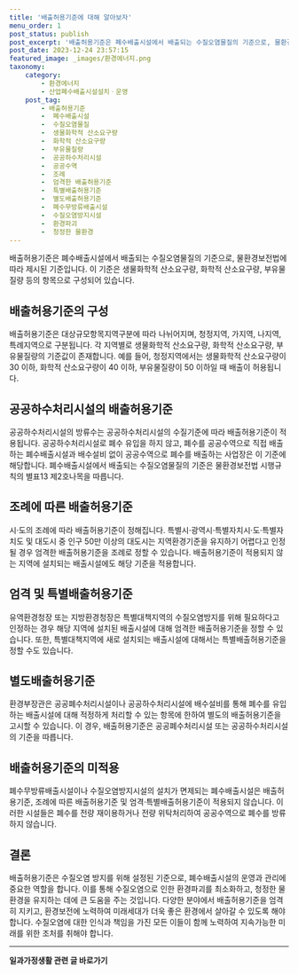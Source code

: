 ```yaml
---
title: '배출허용기준에 대해 알아보자'
menu_order: 1
post_status: publish
post_excerpt: '배출허용기준은 폐수배출시설에서 배출되는 수질오염물질의 기준으로, 물환경보전법에 따라 제시된 기준입니다. 이 기준은 생물화학적 산소요구량, 화학적 산소요구량, 부유물질량 등의 항목으로 구성되어 있습니다.'
post_date: 2023-12-24 23:57:15
featured_image: _images/환경에너지.png
taxonomy:
    category:
        - 환경에너지
        - 산업폐수배출시설설치ㆍ운영
    post_tag:
        - 배출허용기준
        -  폐수배출시설
        -  수질오염물질
        -  생물화학적 산소요구량
        -  화학적 산소요구량
        -  부유물질량
        -  공공하수처리시설
        -  공공수역
        -  조례
        -  엄격한 배출허용기준
        -  특별배출허용기준
        -  별도배출허용기준
        -  폐수무방류배출시설
        -  수질오염방지시설
        -  환경파괴
        -  청정한 물환경
---
```



배출허용기준은 폐수배출시설에서 배출되는 수질오염물질의 기준으로, 물환경보전법에 따라 제시된 기준입니다. 이 기준은 생물화학적 산소요구량, 화학적 산소요구량, 부유물질량 등의 항목으로 구성되어 있습니다.

## 배출허용기준의 구성

배출허용기준은 대상규모항목지역구분에 따라 나뉘어지며, 청정지역, 가지역, 나지역, 특례지역으로 구분됩니다. 각 지역별로 생물화학적 산소요구량, 화학적 산소요구량, 부유물질량의 기준값이 존재합니다. 예를 들어, 청정지역에서는 생물화학적 산소요구량이 30 이하, 화학적 산소요구량이 40 이하, 부유물질량이 50 이하일 때 배출이 허용됩니다.

## 공공하수처리시설의 배출허용기준

공공하수처리시설의 방류수는 공공하수처리시설의 수질기준에 따라 배출허용기준이 적용됩니다. 공공하수처리시설로 폐수 유입을 하지 않고, 폐수를 공공수역으로 직접 배출하는 폐수배출시설과 배수설비 없이 공공수역으로 폐수를 배출하는 사업장은 이 기준에 해당합니다. 폐수배출시설에서 배출되는 수질오염물질의 기준은 물환경보전법 시행규칙의 별표13 제2호나목을 따릅니다.

## 조례에 따른 배출허용기준

시·도의 조례에 따라 배출허용기준이 정해집니다. 특별시·광역시·특별자치시·도·특별자치도 및 대도시 중 인구 50만 이상의 대도시는 지역환경기준을 유지하기 어렵다고 인정될 경우 엄격한 배출허용기준을 조례로 정할 수 있습니다. 배출허용기준이 적용되지 않는 지역에 설치되는 배출시설에도 해당 기준을 적용합니다.

## 엄격 및 특별배출허용기준

유역환경청장 또는 지방환경청장은 특별대책지역의 수질오염방지를 위해 필요하다고 인정하는 경우 해당 지역에 설치된 배출시설에 대해 엄격한 배출허용기준을 정할 수 있습니다. 또한, 특별대책지역에 새로 설치되는 배출시설에 대해서는 특별배출허용기준을 정할 수도 있습니다.

## 별도배출허용기준

환경부장관은 공공폐수처리시설이나 공공하수처리시설에 배수설비를 통해 폐수를 유입하는 배출시설에 대해 적정하게 처리할 수 있는 항목에 한하여 별도의 배출허용기준을 고시할 수 있습니다. 이 경우, 배출허용기준은 공공폐수처리시설 또는 공공하수처리시설의 기준을 따릅니다.

## 배출허용기준의 미적용

폐수무방류배출시설이나 수질오염방지시설의 설치가 면제되는 폐수배출시설은 배출허용기준, 조례에 따른 배출허용기준 및 엄격·특별배출허용기준이 적용되지 않습니다. 이러한 시설들은 폐수를 전량 재이용하거나 전량 위탁처리하여 공공수역으로 폐수를 방류하지 않습니다.

## 결론

배출허용기준은 수질오염 방지를 위해 설정된 기준으로, 폐수배출시설의 운영과 관리에 중요한 역할을 합니다. 이를 통해 수질오염으로 인한 환경파괴를 최소화하고, 청정한 물환경을 유지하는 데에 큰 도움을 주는 것입니다. 다양한 분야에서 배출허용기준을 엄격히 지키고, 환경보전에 노력하여 미래세대가 더욱 좋은 환경에서 살아갈 수 있도록 해야 합니다. 수질오염에 대한 인식과 책임을 가진 모든 이들이 함께 노력하여 지속가능한 미래를 위한 조처를 취해야 합니다.
<!-- wp:separator -->
<hr class="wp-block-separator has-alpha-channel-opacity"/>
<!-- /wp:separator -->

<!-- wp:group {"backgroundColor":"base","layout":{"type":"constrained"}} -->
<div class="wp-block-group has-base-background-color has-background"><!-- wp:paragraph {"align":"center","fontSize":"medium"} -->
<p class="has-text-align-center has-large-font-size"><strong>일과가정생활 관련 글 바로가기</strong></p>
<!-- /wp:paragraph -->


<!-- wp:latest-posts
{"categories":[{"id":10918,"count":19,"description":"","link":"https://uknowlaw.com/category/%ec%9d%bc%ea%b3%bc%ea%b0%80%ec%a0%95%ec%83%9d%ed%99%9c/","name":"일과가정생활","slug":"일과가정생활","taxonomy":"category","parent":0,"meta":[],"_links":{"self":[{"href":"https://uknowlaw.com/wp-json/wp/v2/categories/10918"}],"collection":[{"href":"https://uknowlaw.com/wp-json/wp/v2/categories"}],"about":[{"href":"https://uknowlaw.com/wp-json/wp/v2/taxonomies/category"}],"wp:post_type":[{"href":"https://uknowlaw.com/wp-json/wp/v2/posts?categories=10918"}],"curies":[{"name":"wp","href":"https://api.w.org/{rel}","templated":true}]}}],"postsToShow":100,"excerptLength":28,"postLayout":"grid","columns":2,"featuredImageAlign":"left","featuredImageSizeSlug":"large","fontSize":"small"} /--></div>
<!-- /wp:group -->